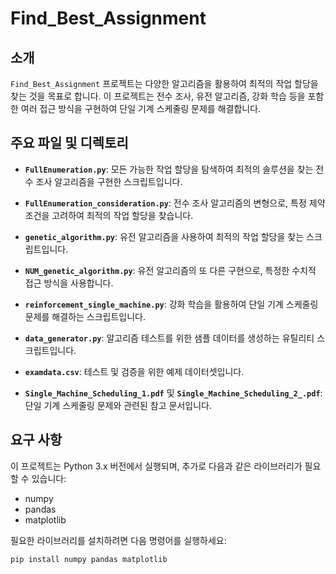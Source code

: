 # Find_Best_Assignment

## 소개

`Find_Best_Assignment` 프로젝트는 다양한 알고리즘을 활용하여 최적의 작업 할당을 찾는 것을 목표로 합니다. 이 프로젝트는 전수 조사, 유전 알고리즘, 강화 학습 등을 포함한 여러 접근 방식을 구현하여 단일 기계 스케줄링 문제를 해결합니다.

## 주요 파일 및 디렉토리

- **`FullEnumeration.py`**: 모든 가능한 작업 할당을 탐색하여 최적의 솔루션을 찾는 전수 조사 알고리즘을 구현한 스크립트입니다.

- **`FullEnumeration_consideration.py`**: 전수 조사 알고리즘의 변형으로, 특정 제약 조건을 고려하여 최적의 작업 할당을 찾습니다.

- **`genetic_algorithm.py`**: 유전 알고리즘을 사용하여 최적의 작업 할당을 찾는 스크립트입니다.

- **`NUM_genetic_algorithm.py`**: 유전 알고리즘의 또 다른 구현으로, 특정한 수치적 접근 방식을 사용합니다.

- **`reinforcement_single_machine.py`**: 강화 학습을 활용하여 단일 기계 스케줄링 문제를 해결하는 스크립트입니다.

- **`data_generator.py`**: 알고리즘 테스트를 위한 샘플 데이터를 생성하는 유틸리티 스크립트입니다.

- **`examdata.csv`**: 테스트 및 검증을 위한 예제 데이터셋입니다.

- **`Single_Machine_Scheduling_1.pdf`** 및 **`Single_Machine_Scheduling_2_.pdf`**: 단일 기계 스케줄링 문제와 관련된 참고 문서입니다.

## 요구 사항

이 프로젝트는 Python 3.x 버전에서 실행되며, 추가로 다음과 같은 라이브러리가 필요할 수 있습니다:

- numpy
- pandas
- matplotlib

필요한 라이브러리를 설치하려면 다음 명령어를 실행하세요:

```bash
pip install numpy pandas matplotlib
